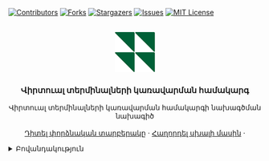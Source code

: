 <a name="readme-top"></a>

[![Contributors][contributors-shield]][contributors-url]
[![Forks][forks-shield]][forks-url]
[![Stargazers][stars-shield]][stars-url]
[![Issues][issues-shield]][issues-url]
[![MIT License][license-shield]][license-url]



<!-- PROJECT LOGO -->
<br />
<div align="center">
    <img src="images/logo.png" alt="Logo" width="80" height="80">

  <h3 align="center">Վիրտուալ տերմինալների կառավարման համակարգ</h3>

  <p align="center">
    Վիրտուալ տերմինալների կառավարման համակարգի նախագծման նախագիծ
    <br />
    <br />
    <a href="https://github.com/hgzraryan/Ufar-TMS-Progect">Դիտել փորձնական տարբերակը</a>
    ·
    <a href="https://github.com/hgzraryan/Ufar-TMS-Progect/issues">Հաղորդել սխալի մասին</a>
    ·
  </p>
</div>



<!-- TABLE OF CONTENTS -->
<details>
  <summary>Բովանդակություն</summary>
  <ol>
    <li>
      <a href="#about_progect">Նախագծի մասին</a>
      <ul>
        <li><a href="#progect_structure">Նախագծի կառուցվածքը</a></li>
        <li><a href="#progect_test_platform">Նախագծի թեստային միջավայր</a></li>
        <li><a href="#progect_plan">Նախագծի փուլերը</a></li>
      </ul>
    </li>
	<!--
    <li>
      <a href="#getting-started">Getting Started</a>
      <ul>
        <li><a href="#prerequisites">Prerequisites</a></li>
        <li><a href="#installation">Installation</a></li>
      </ul>
    </li>
    <li><a href="#usage">Usage</a></li>
    <li><a href="#roadmap">Roadmap</a></li>
    <li><a href="#contributing">Contributing</a></li>
	-->
    <li><a href="#license">Լիցենզիա</a></li>
    <li><a href="#progect_team">Նախագծի թիմը</a></li>
	<!--
    <li><a href="#acknowledgments">Acknowledgments</a></li>
	––>
  </ol>
</details>



<!-- ABOUT THE PROJECT -->
<p id="about_progect"></p>
## Նախագծի մասին
[![Product Name Screen Shot][product-screenshot]](https://example.com)

<!--
There are many great README templates available on GitHub; however, I didn't find one that really suited my needs so I created this enhanced one. I want to create a README template so amazing that it'll be the last one you ever need -- I think this is it.

Here's why:
* Your time should be focused on creating something amazing. A project that solves a problem and helps others
* You shouldn't be doing the same tasks over and over like creating a README from scratch
* You should implement DRY principles to the rest of your life :smile:

Of course, no one template will serve all projects since your needs may be different. So I'll be adding more in the near future. You may also suggest changes by forking this repo and creating a pull request or opening an issue. Thanks to all the people have contributed to expanding this template!

Use the `BLANK_README.md` to get started.
-->

<p align="right">(<a href="#readme-top">վերադառնալ սկիզբ</a>)</p>


<p id="progect_structure"></p>
### Նախագծի կառուցվածքը


Նախագիծը իրենից ներկայացնում է ավտոմատ կառավարման համակարգ վիրտուալ պոս տերմինալների սպասարկման համար։
Նախագիծը բաղկացած է 3 մասից, "Front", "API Gateway", "DB".
Տվյալների բազայի կառուցվածքի համար նաել [https://github.com/hgzraryan/Ufar-TMS-Progect/blob/main/DATABASE%E2%80%93PGDATA.vsdx](DATABASE–PGDATA.vsdx) ֆայլը


* Ֆրոնտային մասը [![React][React.js]][React-url]
* Ապի գեթվեյ [![Csharp][Csharp.com]][Csharp-url]
* Տվյալների բազա [![MySql][MySql.com]][MySql-url]
* Թեստավորում [![selenium][selenium.com]][selenium-url]

<p align="right">(<a href="#readme-top">Վերադառնալ սկիզբ</a>)</p>

</br>

<p id="progect_test_platform"></p>
##Նախագծի թեստային միջավայր

*Հասցե: 161.35.193.18</br>
*Միացման տեսակ։ SSH</br>
*Նույնականացման մեխանիզմ։ Certificate authentification</br>
*Բաց և փակ բանալիներ։ [https://github.com/hgzraryan/Ufar-TMS-Progect/blob/main/keys.zip](keys.zip) ֆայլը</br>
*<u>Գաղտնաբառերը կուղարկվի տելեգրամ ալիքի միջոցով</u>
</br></br>

<p id="progect_plan"></p>
## Նախագծի փուլերը

### Սպրինտ1 (տևողություն 2 շաբաթ)

1. "Տվյալների բազաների" թիմի կողմից իրականացնել բազայի կառուցվածքի ստեղծումը։ </br>
2. "Ֆրոնտային մաս" թիմի կողմից անհրաժեշտ է ստեղծել նախնական նույնականացման էջ, որի օգնությամբ հնարավոր կլինի կատարել նույնականացում OAUTH2 տեխնոլոգիայով։</br>
3. "Ապի գեթվեյ" թիմի կողմից անհրաժեշտ է պատրաստել գեթվեյ, որը կունենա 3 endpoint (login, register, unregister)։</br>
4. "Թեստավորում" թիմի կողմից անհրաժեշտ է իրականացնել ֆունկցիոնալի ստուգում և լոադ թեստ։</br>
</br></br>
### Սպրինտ2 (տևողություն 3 շաբաթ)

1. "Տվյալների բազաների" ։ </br>
2. "Ֆրոնտային մաս" </br>
3. "Ապի գեթվեյ" </br>
4. "Թեստավորում" </br>


<!-- GETTING STARTED -->
<!--
## Getting Started

This is an example of how you may give instructions on setting up your project locally.
To get a local copy up and running follow these simple example steps.

### Prerequisites

This is an example of how to list things you need to use the software and how to install them.
* npm
  ```sh
  npm install npm@latest -g
  ```

### Installation

_Below is an example of how you can instruct your audience on installing and setting up your app. This template doesn't rely on any external dependencies or services._

1. Get a free API Key at [https://example.com](https://example.com)
2. Clone the repo
   ```sh
   git clone https://github.com/your_username_/Project-Name.git
   ```
3. Install NPM packages
   ```sh
   npm install
   ```
4. Enter your API in `config.js`
   ```js
   const API_KEY = 'ENTER YOUR API';
   ```

<p align="right">(<a href="#readme-top">Վերադառնալ սկիզբ</a>)</p>

-->

<!-- USAGE EXAMPLES -->
<!--
## Usage

Use this space to show useful examples of how a project can be used. Additional screenshots, code examples and demos work well in this space. You may also link to more resources.

_For more examples, please refer to the [Documentation](https://example.com)_

<p align="right">(<a href="#readme-top">Վերադառնալ սկիզբ</a>)</p>
-->


<!-- ROADMAP -->
<!--
## Roadmap

- [x] Add Changelog
- [x] Add back to top links
- [ ] Add Additional Templates w/ Examples
- [ ] Add "components" document to easily copy & paste sections of the readme
- [ ] Multi-language Support
    - [ ] Chinese
    - [ ] Spanish

See the [open issues](https://github.com/othneildrew/Best-README-Template/issues) for a full list of proposed features (and known issues).

<p align="right">(<a href="#readme-top">Վերադառնալ սկիզբ</a>)</p>
-->


<!-- CONTRIBUTING -->
<!--
## Contributing

Contributions are what make the open source community such an amazing place to learn, inspire, and create. Any contributions you make are **greatly appreciated**.

If you have a suggestion that would make this better, please fork the repo and create a pull request. You can also simply open an issue with the tag "enhancement".
Don't forget to give the project a star! Thanks again!

1. Fork the Project
2. Create your Feature Branch (`git checkout -b feature/AmazingFeature`)
3. Commit your Changes (`git commit -m 'Add some AmazingFeature'`)
4. Push to the Branch (`git push origin feature/AmazingFeature`)
5. Open a Pull Request

<p align="right">(<a href="#readme-top">Վերադառնալ սկիզբ</a>)</p>

-->
<p id="license"></p>

<!-- LICENSE -->
## Լիցենզիա

Տարածված է MIT լիցենզիայի ներքո: Լրացուցիչ տեղեկությունների համար տե՛ս «LICENSE.txt»:

<p align="right">(<a href="#readme-top">Վերադառնալ սկիզբ</a>)</p>


<p id="progect_team"></p>
<!-- CONTACT -->
## Նախագծի թիմը

<p>

<b>Ֆրոնտային մասը</b>
<ul>
	<li>Ինեսա Մովսեսյան</li>
	<li>Արևիկ Նավասարդյան</li>
	<li>Հմայակ Մխիթարյան</li>
</ul>
</p>
<p>
<b>Ապի գեթվեյ</b>
<ul>
	<li>Ռազմիկ Արշակյան</li>
	<li>Հարություն Նավասարդյան</li>
	<li>Էդուարդ Վարդանյան</li>
</ul>
</p>
<p>
<b>Տվյալների բազա<b>

<ul>
	<li>Մարիամ Պողոսյան</li>
	<li>Մարիամ Ղանդիլյան</li>
	<li>Սիլվա Օհանյան</li>
</ul>
</p>
<p>
<b>Թեստավորում</b>
<ul>
	<li>Արիս Նանյան</li>
</ul>
</p>
</br></br>

Նախագծի հղումը: [https://github.com/hgzraryan/Ufar-TMS-Progect/](https://github.com/hgzraryan/Ufar-TMS-Progect/)



<p align="right">(<a href="#readme-top">Վերադառնալ սկիզբ</a>)</p>



<!-- ACKNOWLEDGMENTS -->
<!--
## Acknowledgments

Use this space to list resources you find helpful and would like to give credit to. I've included a few of my favorites to kick things off!

* [Choose an Open Source License](https://choosealicense.com)
* [GitHub Emoji Cheat Sheet](https://www.webpagefx.com/tools/emoji-cheat-sheet)
* [Malven's Flexbox Cheatsheet](https://flexbox.malven.co/)
* [Malven's Grid Cheatsheet](https://grid.malven.co/)
* [Img Shields](https://shields.io)
* [GitHub Pages](https://pages.github.com)
* [Font Awesome](https://fontawesome.com)
* [React Icons](https://react-icons.github.io/react-icons/search)

<p align="right">(<a href="#readme-top">Վերադառնալ սկիզբ</a>)</p>

-->




<!-- MARKDOWN LINKS & IMAGES -->
<!-- https://www.markdownguide.org/basic-syntax/#reference-style-links -->
[contributors-shield]: https://img.shields.io/github/contributors/othneildrew/Best-README-Template.svg?style=for-the-badge
[contributors-url]: https://github.com/hgzraryan/Ufar-TMS-Progect/graphs/contributors



[forks-shield]: https://img.shields.io/github/forks/othneildrew/Best-README-Template.svg?style=for-the-badge
[forks-url]: https://github.com/hgzraryan/Ufar-TMS-Progect/network/members


[stars-shield]: https://img.shields.io/github/stars/othneildrew/Best-README-Template.svg?style=for-the-badge
[stars-url]: https://github.com/hgzraryan/Ufar-TMS-Progect/stargazers



[issues-shield]: https://img.shields.io/github/issues/othneildrew/Best-README-Template.svg?style=for-the-badge
[issues-url]: https://github.com/hgzraryan/Ufar-TMS-Progect/issues



[license-shield]: https://img.shields.io/github/license/othneildrew/Best-README-Template.svg?style=for-the-badge
[license-url]: https://github.com/hgzraryan/Ufar-TMS-Progect/blob/main/LICENSE.txt



[product-screenshot]: images/progect-plan.jpg

[React.js]: https://img.shields.io/badge/React-20232A?style=for-the-badge&logo=react&logoColor=61DAFB
[React-url]: https://reactjs.org/

[MySql.com]: https://img.shields.io/badge/mysql-%2300f.svg?style=for-the-badge&logo=mysql&logoColor=white
[MySql-url]: https://MySql.com 

[Csharp.com]: https://img.shields.io/badge/c%23-%23239120.svg?style=for-the-badge&logo=c-sharp&logoColor=white
[Csharp-url]: https://csharp.com 


[selenium.com]: https://img.shields.io/badge/-selenium-%43B02A?style=for-the-badge&logo=selenium&logoColor=white
[selenium-url]: https://selenium.com 


